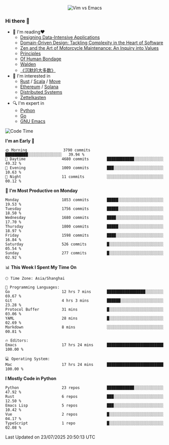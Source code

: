 <p align="center">
    <img src="https://gist.githubusercontent.com/coldnight/e696baffb094e71c96cb302118878eae/raw/40ea5053a6f66cc65f90f437e4173497da225958/banner.gif" alt="Vim vs Emacs" />
</p>

### Hi there 👋

- 📖 I'm reading❤️
    + [Designing Data-Intensive Applications](https://www.oreilly.com/library/view/designing-data-intensive-applications/9781491903063/)
    + [Domain-Driven Design: Tackling Complexity in the Heart of Software](https://www.dddcommunity.org/book/evans_2003/)
    + [Zen and the Art of Motorcycle Maintenance: An Inquiry into Values](https://en.wikipedia.org/wiki/Zen_and_the_Art_of_Motorcycle_Maintenance)
    + [Principles](https://www.principles.com/)
    + [Of Human Bondage](https://en.wikipedia.org/wiki/Of_Human_Bondage)
    + [Walden](https://en.wikipedia.org/wiki/Walden)
    + [《沉默的大多数》](https://en.wikipedia.org/wiki/Silent_majority)
- 🌱 I'm interested in
    + [Rust](https://www.rust-lang.org/) / [Scala](https://www.scala-lang.org/) / [Move](https://github.com/move-language/move/)
    + [Ethereum](https://ethereum.org/en/) / [Solana](https://solana.com/)
	+ [Distributed Systems](https://www.linuxzen.com/notes/topics/20200320174417_%E5%88%86%E5%B8%83%E5%BC%8F/)
	+ [Zettelkasten](https://www.linuxzen.com/notes/notes/20220120080920-slip_box/)
- 🔍 I'm expert in
    + [Python](https://www.python.org/)
    + [Go](https://go.dev/)
    + [GNU Emacs](https://www.gnu.org/software/emacs/)

<!--START_SECTION:waka-->
![Code Time](http://img.shields.io/badge/Code%20Time-3%2C362%20hrs%2027%20mins-blue)

**I'm an Early 🐤** 

```text
🌞 Morning                3790 commits        ██████████░░░░░░░░░░░░░░░   39.94 % 
🌆 Daytime                4680 commits        ████████████░░░░░░░░░░░░░   49.32 % 
🌃 Evening                1009 commits        ███░░░░░░░░░░░░░░░░░░░░░░   10.63 % 
🌙 Night                  11 commits          ░░░░░░░░░░░░░░░░░░░░░░░░░   00.12 % 
```
📅 **I'm Most Productive on Monday** 

```text
Monday                   1853 commits        █████░░░░░░░░░░░░░░░░░░░░   19.53 % 
Tuesday                  1756 commits        █████░░░░░░░░░░░░░░░░░░░░   18.50 % 
Wednesday                1680 commits        ████░░░░░░░░░░░░░░░░░░░░░   17.70 % 
Thursday                 1800 commits        █████░░░░░░░░░░░░░░░░░░░░   18.97 % 
Friday                   1598 commits        ████░░░░░░░░░░░░░░░░░░░░░   16.84 % 
Saturday                 526 commits         █░░░░░░░░░░░░░░░░░░░░░░░░   05.54 % 
Sunday                   277 commits         █░░░░░░░░░░░░░░░░░░░░░░░░   02.92 % 
```


📊 **This Week I Spent My Time On** 

```text
🕑︎ Time Zone: Asia/Shanghai

💬 Programming Languages: 
Go                       12 hrs 7 mins       █████████████████░░░░░░░░   69.67 % 
Git                      4 hrs 3 mins        ██████░░░░░░░░░░░░░░░░░░░   23.28 % 
Protocol Buffer          31 mins             █░░░░░░░░░░░░░░░░░░░░░░░░   03.06 % 
YAML                     28 mins             █░░░░░░░░░░░░░░░░░░░░░░░░   02.69 % 
Markdown                 8 mins              ░░░░░░░░░░░░░░░░░░░░░░░░░   00.81 % 

🔥 Editors: 
Emacs                    17 hrs 24 mins      █████████████████████████   100.00 % 

💻 Operating System: 
Mac                      17 hrs 24 mins      █████████████████████████   100.00 % 
```

**I Mostly Code in Python** 

```text
Python                   23 repos            ████████████░░░░░░░░░░░░░   47.92 % 
Rust                     6 repos             ███░░░░░░░░░░░░░░░░░░░░░░   12.50 % 
Emacs Lisp               5 repos             ███░░░░░░░░░░░░░░░░░░░░░░   10.42 % 
Vue                      2 repos             █░░░░░░░░░░░░░░░░░░░░░░░░   04.17 % 
TypeScript               1 repo              █░░░░░░░░░░░░░░░░░░░░░░░░   02.08 % 
```




 Last Updated on 23/07/2025 20:50:13 UTC
<!--END_SECTION:waka-->
